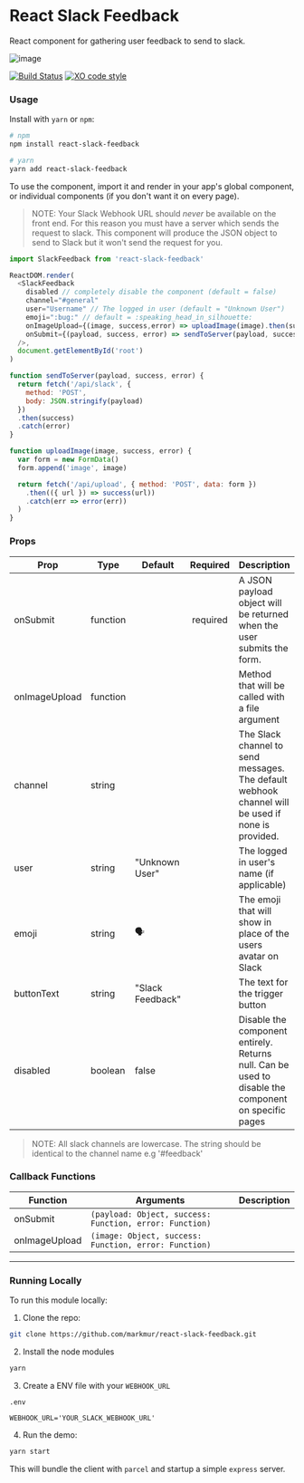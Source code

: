 # React Slack Feedback

React component for gathering user feedback to send to slack.

![image](http://res.cloudinary.com/di0xuztdq/image/upload/v1471245001/uehkqqfarpue7auonqol.gif)

[![Build Status](https://travis-ci.org/markmur/react-slack-feedback.svg?branch=master)](https://travis-ci.org/markmur/react-slack-feedback)
[![XO code style](https://img.shields.io/badge/code_style-XO-5ed9c7.svg)](https://github.com/xojs/xo)

### Usage

Install with `yarn` or `npm`:

```bash
# npm
npm install react-slack-feedback

# yarn
yarn add react-slack-feedback
```

To use the component, import it and render in your app's global component,
or individual components (if you don't want it on every page).

> NOTE:
> Your Slack Webhook URL should _never_ be available on the front end.
> For this reason you must have a server which sends the request to slack.
> This component will produce the JSON object to send to Slack but it won't send
> the request for you.

```js
import SlackFeedback from 'react-slack-feedback'

ReactDOM.render(
  <SlackFeedback
    disabled // completely disable the component (default = false)
    channel="#general"
    user="Username" // The logged in user (default = "Unknown User")
    emoji=":bug:" // default = :speaking_head_in_silhouette:
    onImageUpload={(image, success,error) => uploadImage(image).then(success).catch(error)}
    onSubmit={(payload, success, error) => sendToServer(payload, success, error)}
  />,
  document.getElementById('root')
)

function sendToServer(payload, success, error) {
  return fetch('/api/slack', {
    method: 'POST',
    body: JSON.stringify(payload)
  })
  .then(success)
  .catch(error)
}

function uploadImage(image, success, error) {
  var form = new FormData()
  form.append('image', image)

  return fetch('/api/upload', { method: 'POST', data: form })
    .then(({ url }) => success(url))
    .catch(err => error(err))
  )
}
```

### Props

| Prop          | Type     | Default          | Required | Description                                                                                          |
| ------------- | -------- | ---------------- | :------: | ---------------------------------------------------------------------------------------------------- |
| onSubmit      | function |                  | required | A JSON payload object will be returned when the user submits the form.                               |
| onImageUpload | function |                  |          | Method that will be called with a file argument                                                      |
| channel       | string   |                  |          | The Slack channel to send messages. The default webhook channel will be used if none is provided.    |
| user          | string   | "Unknown User"   |          | The logged in user's name (if applicable)                                                            |
| emoji         | string   | 🗣                |          | The emoji that will show in place of the users avatar on Slack                                       |
| buttonText    | string   | "Slack Feedback" |          | The text for the trigger button                                                                      |
| disabled      | boolean  | false            |          | Disable the component entirely. Returns null. Can be used to disable the component on specific pages |

> NOTE:
> All slack channels are lowercase. The string should be identical to the channel name e.g '#feedback'

### Callback Functions

| Function      | Arguments                                               | Description |
| ------------- | ------------------------------------------------------- | ----------- |
| onSubmit      | `(payload: Object, success: Function, error: Function)` |             |
| onImageUpload | `(image: Object, success: Function, error: Function)`   |             |

---

### Running Locally

To run this module locally:

1.  Clone the repo:

```bash
git clone https://github.com/markmur/react-slack-feedback.git
```

2.  Install the node modules

```bash
yarn
```

3.  Create a ENV file with your `WEBHOOK_URL`

`.env`

```.env
WEBHOOK_URL='YOUR_SLACK_WEBHOOK_URL'
```

4.  Run the demo:

```bash
yarn start
```

This will bundle the client with `parcel` and startup a simple `express` server.
